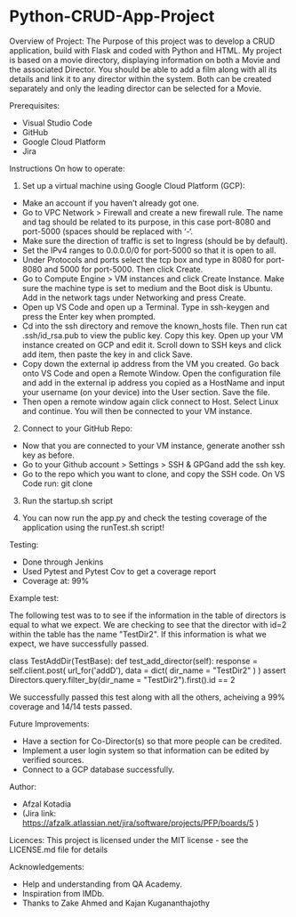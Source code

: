 # Python-CRUD-App-Project

Overview of Project:
The Purpose of this project was to develop a CRUD application, build with Flask and coded with Python and HTML. 
My project is based on a movie directory, displaying information on both a Movie and the associated Director. You should be able to add a film along with all its details and link it to any director within the system. Both can be created separately and only the leading director can be selected for a Movie.

Prerequisites:
-	Visual Studio Code
-	GitHub
-	Google Cloud Platform
-	Jira

Instructions On how to operate:
1.	Set up a virtual machine using Google Cloud Platform (GCP):
-	Make an account if you haven’t already got one.
-	Go to VPC Network > Firewall and create a new firewall rule. The name and tag should be     related to its purpose, in this case port-8080 and port-5000 (spaces should be replaced with ‘-‘.
-	Make sure the direction of traffic is set to Ingress (should be by default). 
-	Set the IPv4 ranges to 0.0.0.0/0 for port-5000 so that it is open to all.
-	Under Protocols and ports select the tcp box and type in 8080 for port-8080 and 5000 for port-5000. Then click Create.
-	Go to Compute Engine > VM instances and click Create Instance. Make sure the machine type is set to medium and the Boot disk is Ubuntu. Add in the network tags under Networking and press Create.
-	Open up VS Code and open up a Terminal. Type in ssh-keygen and press the Enter key when prompted.
-	Cd into the ssh directory and remove the known_hosts file. Then run cat .ssh/id_rsa.pub to view the public key.
Copy this key. Open up your VM instance created on GCP and edit it. Scroll down to SSH keys and click add item, then paste the key in and click Save.
-	Copy down the external ip address from the VM you created. Go back onto VS Code and open a Remote Window. Open the configuration file and add in the external ip address you copied as a HostName and input your username (on your device) into the User section. Save the file. 
-	Then open a remote window again click connect to Host. Select Linux and continue. You will then be connected to your VM instance.

2.	Connect to your GitHub Repo:
-	Now that you are connected to your VM instance, generate another ssh key as before.
-	Go to your Github account > Settings > SSH & GPGand add the ssh key.
-	Go to the repo which you want to clone, and copy the SSH code. On VS Code run: 
git clone <the ssh code you copied>

3.  Run the startup.sh script

4.  You can now run the app.py and check the testing coverage of the application using the runTest.sh script!


Testing: 
-	Done through Jenkins
-   Used Pytest and Pytest Cov to get a coverage report
-	Coverage at: 99%

Example test:

The following test was to to see if the information in the table of directors is equal to what we expect. We are checking to see that the director with id=2 within the table has the name "TestDir2". If this information is what we expect, we have successfully passed. 

class TestAddDir(TestBase):
    def test_add_director(self):
        response = self.client.post(
            url_for('addD'),
            data = dict(
                dir_name = "TestDir2"
                )
        )
        assert Directors.query.filter_by(dir_name = "TestDir2").first().id == 2

We successfully passed this test along with all the others, acheiving a 99% coverage and 14/14 tests passed.

Future Improvements:
-	Have a section for Co-Director(s) so that more people can be credited.
-	Implement a user login system so that information can be edited by verified sources.
-   Connect to a GCP database successfully.
	
Author: 
-	Afzal Kotadia 
-	(Jira link: https://afzalk.atlassian.net/jira/software/projects/PFP/boards/5 )

Licences:
This project is licensed under the MIT license - see the LICENSE.md file for details

Acknowledgements:
-	Help and understanding from QA Academy.
-	Inspiration from IMDb.
-   Thanks to Zake Ahmed and Kajan Kugananthajothy
